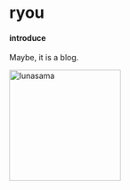 # ryou

#### introduce

Maybe, it is a blog. 

<img src="https://foruda.gitee.com/images/1716281718369095688/9e1a7a09_14446466.png" alt="lunasama" title="かさね_／大変に気分がいい＼_34153570_p0.png" height=200/>
